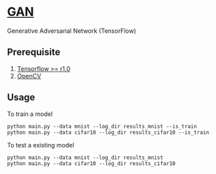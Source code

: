 # [GAN](https://arxiv.org/pdf/1406.2661)
Generative Adversarial Network (TensorFlow)

## Prerequisite
1. [Tensorflow >= r1.0](https://www.tensorflow.org)
2. [OpenCV](http://opencv.org)

## Usage
To train a model
```
python main.py --data mnist --log_dir results_mnist --is_train
python main.py --data cifar10 --log_dir results_cifar10 --is_train
```

To test a existing model
```
python main.py --data mnist --log_dir results_mnist
python main.py --data cifar10 --log_dir results_cifar10
```
